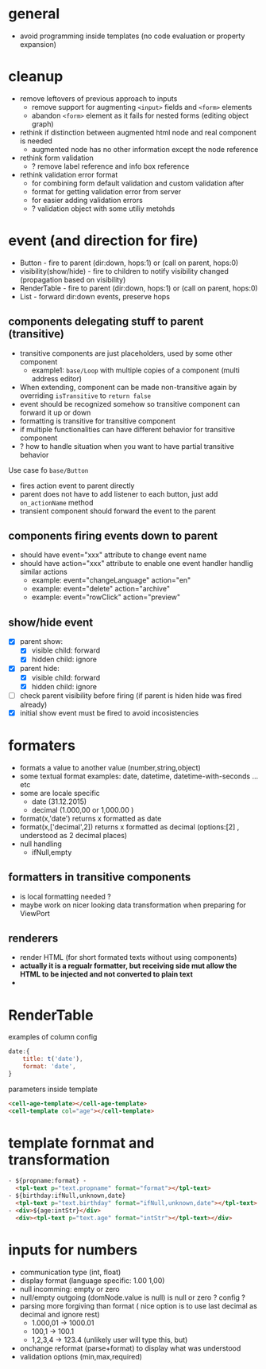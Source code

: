 # general
 - avoid programming inside templates (no code evaluation or property expansion)

# cleanup
 - remove leftovers of previous approach to inputs 
   - remove support for augmenting `<input>` fields and `<form>` elements 
   - abandon `<form>` element as it fails for nested forms (editing object graph)
 - rethink if distinction between augmented html node and real component is needed
   - augmented node has no other information except the node reference
 - rethink form validation
   - ? remove label reference and info box reference
 - rethink validation error format
   - for combining form default validation and custom validation after
   - format for getting validation error from server
   - for easier adding validation errors
   - ? validation object with some utiliy metohds


# event (and direction for fire)
 - Button - fire to parent (dir:down, hops:1) or (call on parent, hops:0)
 - visibility(show/hide) - fire to children to notify visibility changed (propagation based on visibility)
 - RenderTable - fire to parent (dir:down, hops:1) or (call on parent, hops:0)
 - List - forward dir:down events, preserve hops

## components delegating stuff to parent (transitive)
 - transitive components are just placeholders, used by some other component
   - example1: `base/Loop` with multiple copies of a component (multi address editor)
 - When extending, component can be made non-transitive again by overriding `isTransitive` to `return false`
 - event should be recognized somehow so transitive component can forward it up or down
 - formatting is transitive for transitive component
 - if multiple functionalities can have different behavior for transitive component
  - ? how to handle situation when you want to have partial transitive behavior

Use case fo `base/Button` 
 - fires action event to parent directly
 - parent does not have to add listener to each button, just add `on_actionName` method
 - transient component should forward the event to the parent

## components firing events down to parent
 - should have event="xxx" attribute to change event name
 - should have action="xxx" attribute to enable one event handler handlig similar actions
   - example: event="changeLanguage" action="en"
   - example: event="delete" action="archive"
   - example: event="rowClick" action="preview"


## show/hide event
 - [x] parent show:
   - [x] visible child: forward
   - [x] hidden  child: ignore
 - [x] parent hide:
   - [x] visible child: forward
   - [x] hidden  child: ignore
 - [ ] check parent visibility before firing (if parent is hiden hide was fired already)
 - [x] initial show event must be fired to avoid incosistencies

# formaters
 - formats a value to another value (number,string,object) 
 - some textual format examples: date, datetime, datetime-with-seconds ... etc 
 - some are locale specific
   - date (31.12.2015)
   - decimal (1.000,00 or 1,000.00 )
 - format(x,'date') returns x formatted as date 
 - format(x,['decimal',2]) returns x formatted as decimal (options:[2] , understood as 2 decimal places)
 - null handling
   - ifNull,empty 

## formatters in transitive components
 - is local formatting needed ? 
 - maybe work on nicer looking data transformation when preparing for ViewPort

## renderers
 - render HTML (for short formated texts without using components)
 - __actually it is a regualr formatter, but receiving side mut allow the HTML to be injected and not converted to plain text__
 - 

# RenderTable
examples of column config
```javascript
date:{
    title: t('date'),
    format: 'date',
}
```

parameters inside template
```html
<cell-age-template></cell-age-template>
<cell-template col="age"></cell-template>
```

# template fornmat and transformation
```html
- ${propname:format} -
  <tpl-text p="text.propname" format="format"></tpl-text>
- ${birthday:ifNull,unknown,date}
  <tpl-text p="text.birthday" format="ifNull,unknown,date"></tpl-text>
- <div>${age:intStr}</div>
  <div><tpl-text p="text.age" format="intStr"></tpl-text></div>
```

# inputs for numbers
 - communication type (int, float)
  - display format (language specific: 1.00 1,00)
  - null incomming: empty or zero
  - null/empty outgoing (domNode.value is null) is null or zero ? config ?
  - parsing more forgiving than format ( nice option is to use last decimal as decimal and ignore rest)
    - 1.000,01 -> 1000.01
    - 100,1 -> 100.1
    - 1,2,3,4 -> 123.4 (unlikely user will type this, but)
  - onchange reformat (parse+format) to display what was understood
  - validation options (min,max,required)



